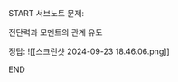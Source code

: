 START
서브노트
문제:

전단력과 모멘트의 관계 유도 

정답:
![[스크린샷 2024-09-23 18.46.06.png]]
<!--ID: 1727688301287-->
END